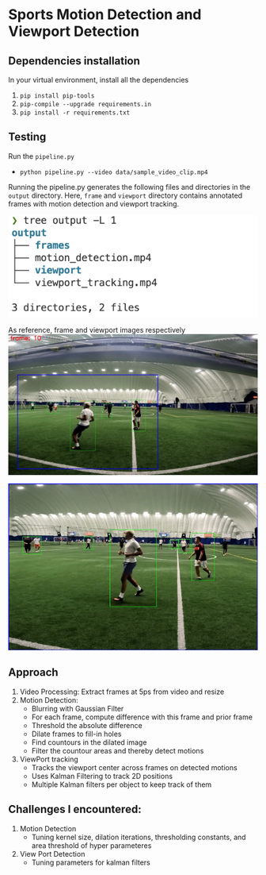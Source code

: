 # Sports Motion Detection and Viewport Detection
## Dependencies installation
In your virtual environment, install all the dependencies
1. `pip install pip-tools`
2. `pip-compile --upgrade requirements.in`
3. `pip install -r requirements.txt`

## Testing 
Run the `pipeline.py`
- `python pipeline.py --video data/sample_video_clip.mp4`

Running the pipeline.py generates the following files and directories in the `output` directory. Here, `frame` and `viewport` directory contains annotated frames with motion detection and viewport tracking. 

![alt text](images/image.png)

As reference, frame and viewport images respectively
![alt text](output/frames/frame_0010.jpg)

![alt text](output/viewport/viewport_0006.jpg)

## Approach
1. Video Processing: Extract frames at 5ps from video and resize
2. Motion Detection: 
    - Blurring with Gaussian Filter
    - For each frame, compute difference with this frame and prior frame
    - Threshold the absolute difference
    - Dilate frames to fill-in holes
    - Find countours in the dilated image
    - Filter the countour areas and thereby detect motions
3. ViewPort tracking
    - Tracks the viewport center across frames on detected motions 
    - Uses Kalman Filtering to track 2D positions 
    - Multiple Kalman filters per object to keep track of them


## Challenges I encountered:
1. Motion Detection
    - Tuning kernel size, dilation iterations, thresholding constants, and area threshold of hyper parameteres
2. View Port Detection
    -  Tuning parameters for kalman filters
